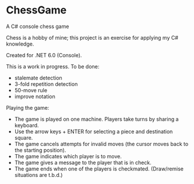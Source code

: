 # ChessGame
A C# console chess game

Chess is a hobby of mine; this project is an exercise for applying my C# knowledge.

Created for .NET 6.0 (Console). 

This is a work in progress. To be done:
- stalemate detection
- 3-fold repetition detection
- 50-move rule
- improve notation

Playing the game:
- The game is played on one machine. Players take turns by sharing a keyboard.
- Use the arrow keys + ENTER for selecting a piece and destination square.
- The game cancels attempts for invalid moves (the cursor moves back to the starting position).
- The game indicates which player is to move.
- The game gives a message to the player that is in check.
- The game ends when one of the players is checkmated. (Draw/remise situations are t.b.d.)
